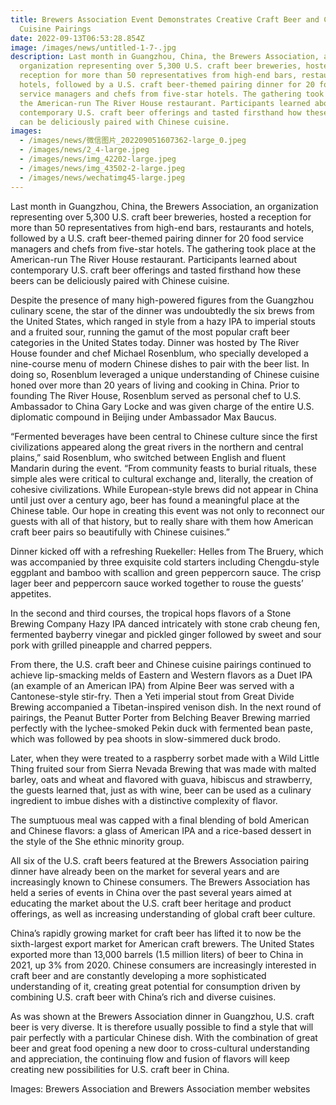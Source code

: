 ```yaml
---
title: Brewers Association Event Demonstrates Creative Craft Beer and Chinese
  Cuisine Pairings
date: 2022-09-13T06:53:28.854Z
image: /images/news/untitled-1-7-.jpg
description: Last month in Guangzhou, China, the Brewers Association, an
  organization representing over 5,300 U.S. craft beer breweries, hosted a
  reception for more than 50 representatives from high-end bars, restaurants and
  hotels, followed by a U.S. craft beer-themed pairing dinner for 20 food
  service managers and chefs from five-star hotels. The gathering took place at
  the American-run The River House restaurant. Participants learned about
  contemporary U.S. craft beer offerings and tasted firsthand how these beers
  can be deliciously paired with Chinese cuisine.
images:
  - /images/news/微信图片_202209051607362-large_0.jpeg
  - /images/news/2_4-large.jpeg
  - /images/news/img_42202-large.jpeg
  - /images/news/img_43502-2-large.jpeg
  - /images/news/wechatimg45-large.jpeg
---
```

Last month in Guangzhou, China, the Brewers Association, an organization representing over 5,300 U.S. craft beer breweries, hosted a reception for more than 50 representatives from high-end bars, restaurants and hotels, followed by a U.S. craft beer-themed pairing dinner for 20 food service managers and chefs from five-star hotels. The gathering took place at the American-run The River House restaurant. Participants learned about contemporary U.S. craft beer offerings and tasted firsthand how these beers can be deliciously paired with Chinese cuisine.

Despite the presence of many high-powered figures from the Guangzhou culinary scene, the star of the dinner was undoubtedly the six brews from the United States, which ranged in style from a hazy IPA to imperial stouts and a fruited sour, running the gamut of the most popular craft beer categories in the United States today. Dinner was hosted by The River House founder and chef Michael Rosenblum, who specially developed a nine-course menu of modern Chinese dishes to pair with the beer list. In doing so, Rosenblum leveraged a unique understanding of Chinese cuisine honed over more than 20 years of living and cooking in China. Prior to founding The River House, Rosenblum served as personal chef to U.S. Ambassador to China Gary Locke and was given charge of the entire U.S. diplomatic compound in Beijing under Ambassador Max Baucus.

“Fermented beverages have been central to Chinese culture since the first civilizations appeared along the great rivers in the northern and central plains,” said Rosenblum, who switched between English and fluent Mandarin during the event. “From community feasts to burial rituals, these simple ales were critical to cultural exchange and, literally, the creation of cohesive civilizations. While European-style brews did not appear in China until just over a century ago, beer has found a meaningful place at the Chinese table. Our hope in creating this event was not only to reconnect our guests with all of that history, but to really share with them how American craft beer pairs so beautifully with Chinese cuisines.”

Dinner kicked off with a refreshing Ruekeller: Helles from The Bruery, which was accompanied by three exquisite cold starters including Chengdu-style eggplant and bamboo with scallion and green peppercorn sauce. The crisp lager beer and peppercorn sauce worked together to rouse the guests’ appetites.

In the second and third courses, the tropical hops flavors of a Stone Brewing Company Hazy IPA danced intricately with stone crab cheung fen, fermented bayberry vinegar and pickled ginger followed by sweet and sour pork with grilled pineapple and charred peppers.

From there, the U.S. craft beer and Chinese cuisine pairings continued to achieve lip-smacking melds of Eastern and Western flavors as a Duet IPA (an example of an American IPA) from Alpine Beer was served with a Cantonese-style stir-fry. Then a Yeti imperial stout from Great Divide Brewing accompanied a Tibetan-inspired venison dish. In the next round of pairings, the Peanut Butter Porter from Belching Beaver Brewing married perfectly with the lychee-smoked Pekin duck with fermented bean paste, which was followed by pea shoots in slow-simmered duck brodo.

Later, when they were treated to a raspberry sorbet made with a Wild Little Thing fruited sour from Sierra Nevada Brewing that was made with malted barley, oats and wheat and flavored with guava, hibiscus and strawberry, the guests learned that, just as with wine, beer can be used as a culinary ingredient to imbue dishes with a distinctive complexity of flavor.

The sumptuous meal was capped with a final blending of bold American and Chinese flavors: a glass of American IPA and a rice-based dessert in the style of the She ethnic minority group.

All six of the U.S. craft beers featured at the Brewers Association pairing dinner have already been on the market for several years and are increasingly known to Chinese consumers. The Brewers Association has held a series of events in China over the past several years aimed at educating the market about the U.S. craft beer heritage and product offerings, as well as increasing understanding of global craft beer culture.

China’s rapidly growing market for craft beer has lifted it to now be the sixth-largest export market for American craft brewers. The United States exported more than 13,000 barrels (1.5 million liters) of beer to China in 2021, up 3% from 2020. Chinese consumers are increasingly interested in craft beer and are constantly developing a more sophisticated understanding of it, creating great potential for consumption driven by combining U.S. craft beer with China’s rich and diverse cuisines.

As was shown at the Brewers Association dinner in Guangzhou, U.S. craft beer is very diverse. It is therefore usually possible to find a style that will pair perfectly with a particular Chinese dish. With the combination of great beer and great food opening a new door to cross-cultural understanding and appreciation, the continuing flow and fusion of flavors will keep creating new possibilities for U.S. craft beer in China.

Images: Brewers Association and Brewers Association member websites